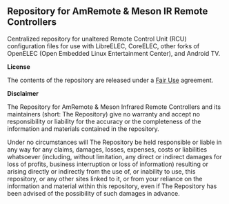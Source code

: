 ## Repository for AmRemote & Meson IR Remote Controllers

Centralized repository for unaltered Remote Control Unit (RCU) configuration files for use with LibreELEC, CoreELEC, other forks of OpenELEC (Open Embedded Linux Entertainment Center), and Android TV.

**License**

The contents of the repository are released under a [Fair Use](https://support.google.com/legal/answer/4558992) agreement.

**Disclaimer**

The Repository for AmRemote & Meson Infrared Remote Controllers and its maintainers (short: The Repository) give no warranty and accept no responsibility or liability for the accuracy or the completeness of the information and materials contained in the repository.

Under no circumstances will The Repository be held responsible or liable in any way for any claims, damages, losses, expenses, costs or liabilities whatsoever (including, without limitation, any direct or indirect damages for loss of profits, business interruption or loss of information) resulting or arising directly or indirectly from the use of, or inability to use, this repository, or any other sites linked to it, or from your reliance on the information and material within this repository, even if The Repository has been advised of the possibility of such damages in advance.
